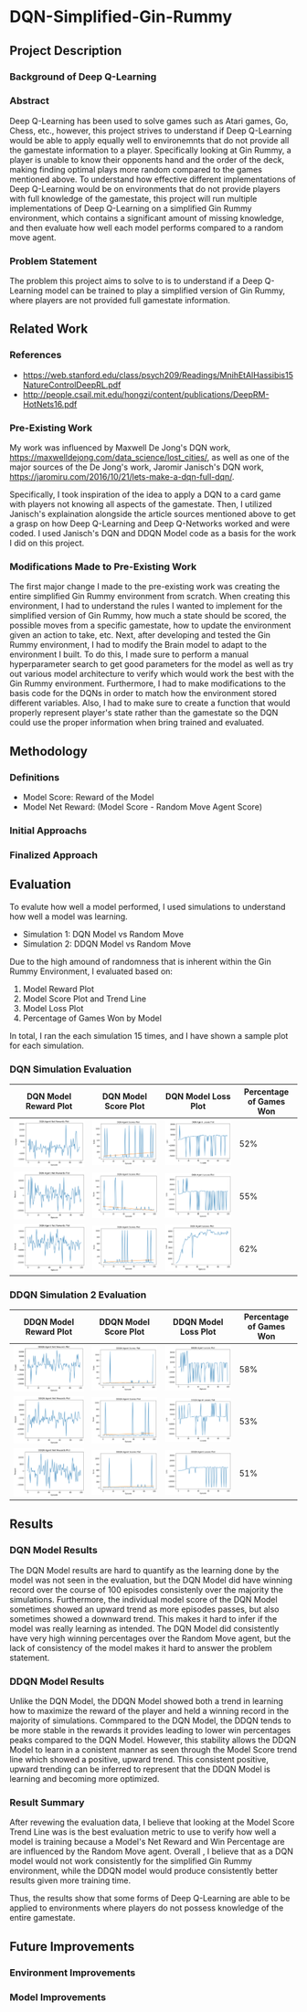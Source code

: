 # DQN-Simplified-Gin-Rummy

## Project Description

### Background of Deep Q-Learning

### Abstract

Deep Q-Learning has been used to solve games such as Atari games, Go, Chess, etc., however, this project strives to understand if Deep Q-Learning would be able to apply equally well to environemnts that do not provide all the gamestate information to a player. Specifically looking at Gin Rummy, a player is unable to know their opponents hand and the order of the deck, making finding optimal plays more random compared to the games mentioned above. To understand how effective different implementations of Deep Q-Learning would be on environments that do not provide players with full knowledge of the gamestate, this project will run multiple implementations of Deep Q-Learning on a simplified Gin Rummy environment, which contains a significant amount of missing knowledge, and then evaluate how well each model performs compared to a random move agent.

### Problem Statement

The problem this project aims to solve to is to understand if a Deep Q-Learning model can be trained to play a simplified version of Gin Rummy, where players are not provided full gamestate information. 

## Related Work

### References

- https://web.stanford.edu/class/psych209/Readings/MnihEtAlHassibis15NatureControlDeepRL.pdf
- http://people.csail.mit.edu/hongzi/content/publications/DeepRM-HotNets16.pdf

### Pre-Existing Work

My work was influenced by Maxwell De Jong's DQN work, https://maxwelldejong.com/data_science/lost_cities/, as well as one of the major sources of the De Jong's work, Jaromir Janisch's DQN work, https://jaromiru.com/2016/10/21/lets-make-a-dqn-full-dqn/. 

Specifically, I took inspiration of the idea to apply a DQN to a card game with players not knowing all aspects of the gamestate. Then, I utilized Janisch's explaination alongside the article sources mentioned above to get a grasp on how Deep Q-Learning and Deep Q-Networks worked and were coded. I used Janisch's DQN and DDQN Model code as a basis for the work I did on this project.

### Modifications Made to Pre-Existing Work

The first major change I made to the pre-existing work was creating the entire simplified Gin Rummy environment from scratch. When creating this environment, I had to understand the rules I wanted to implement for the simplified version of Gin Rummy, how much a state should be scored, the possible moves from a specific gamestate, how to update the environment given an action to take, etc. Next, after developing and tested the Gin Rummy environment, I had to modify the Brain model to adapt to the environment I built. To do this, I made sure to perform a manual hyperparameter search to get good parameters for the model as well as try out various model architecture to verify which would work the best with the Gin Rummy environment. Furthermore, I had to make modifications to the basis code for the DQNs in order to match how the environment stored different variables. Also, I had to make sure to create a function that would properly represent player's state rather than the gamestate so the DQN could use the proper information when bring trained and evaluated.

## Methodology

### Definitions

- Model Score: Reward of the Model
- Model Net Reward: (Model Score - Random Move Agent Score)

### Initial Approachs

### Finalized Approach

## Evaluation

To evalute how well a model performed, I used simulations to understand how well a model was learning.

- Simulation 1: DQN Model vs Random Move 
- Simulation 2: DDQN Model vs Random Move

Due to the high amound of randomness that is inherent within the Gin Rummy Environment, I evaluated based on:

1. Model Reward Plot
2. Model Score Plot and Trend Line
3. Model Loss Plot
4. Percentage of Games Won by Model

In total, I ran the each simulation 15 times, and I have shown a sample plot for each simulation.

### DQN Simulation Evaluation

| DQN Model Reward Plot | DQN Model Score Plot | DQN Model Loss Plot | Percentage of Games Won |
| --- | --- | --- | --- |
| ![](/plots/plots_DQN/dqn_run1_net_rewards.png) | ![](/plots/plots_DQN/dqn_run1_score.png) | ![](/plots/plots_DQN/dqn_run1_losses.png) | 52%  | 
| ![](/plots/plots_DQN/dqn_run2_net_rewards.png) | ![](/plots/plots_DQN/dqn_run2_score.png) | ![](/plots/plots_DQN/dqn_run2_losses.png) | 55%  | 
| ![](/plots/plots_DQN/dqn_run3_net_rewards.png) | ![](/plots/plots_DQN/dqn_run3_score.png) | ![](/plots/plots_DQN/dqn_run3_losses.png) | 62%  | 

### DDQN Simulation 2 Evaluation

| DDQN Model Reward Plot | DDQN Model Score Plot | DDQN Model Loss Plot | Percentage of Games Won |
| --- | --- | --- | --- |
| ![](/plots/plots_DDQN/ddqn_run1_net_rewards.png) | ![](/plots/plots_DDQN/ddqn_run1_score.png) | ![](/plots/plots_DDQN/ddqn_run1_losses.png) | 58%  | 
| ![](/plots/plots_DDQN/ddqn_run2_net_rewards.png) | ![](/plots/plots_DDQN/ddqn_run2_score.png) | ![](/plots/plots_DDQN/ddqn_run2_losses.png) | 53%  | 
| ![](/plots/plots_DDQN/ddqn_run3_net_rewards.png) | ![](/plots/plots_DDQN/ddqn_run3_score.png) | ![](/plots/plots_DDQN/ddqn_run3_losses.png) | 51%  | 

## Results

### DQN Model Results

The DQN Model results are hard to quantify as the learning done by the model was not seen in the evaluation, but the DQN Model did have winning record over the course of 100 episodes consistenly over the majority the simulations. Furthermore, the individual model score of the DQN Model sometimes showed an upward trend as more episodes passes, but also sometimes showed a downward trend. This makes it hard to infer if the model was really learning as intended. The DQN Model did consistently have very high winning percentages over the Random Move agent, but the lack of consistency of the model makes it hard to answer the problem statement.

### DDQN Model Results

Unlike the DQN Model, the DDQN Model showed both a trend in learning how to maximize the reward of the player and held a winning record in the majority of simulations. Commpared to the DQN Model, the DDQN tends to be more stable in the rewards it provides leading to lower win percentages peaks compared to the DQN Model. However, this stability allows the DDQN Model to learn in a conistent manner as seen through the Model Score trend line which showed a positive, upward trend. This consistent positive, upward trending can be inferred to represent that the DDQN Model is learning and becoming more optimized.

### Result Summary

After revewing the evaluation data, I believe that looking at the Model Score Trend Line was is the best evaluation metric to use to verify how well a model is training because a Model's Net Reward and Win Percentage are are influenced by the Random Move agent. Overall , I believe that as a DQN model would not work consistently for the simplified Gin Rummy environment, while the DDQN model would produce consistently better results given more training time.

Thus, the results show that some forms of Deep Q-Learning are able to be applied to environments where players do not possess knowledge of the entire gamestate.

## Future Improvements

### Environment Improvements

### Model Improvements


